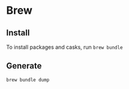 # Brew

## Install

To install packages and casks, run `brew bundle`

## Generate

```sh
brew bundle dump
```
